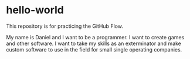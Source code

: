 # hello-world
This repository is for practicing the GitHub Flow.

My name is Daniel and I want to be a programmer.  I want to create games and other software.  I want to take my skills as an exterminator and make custom software to use in the field for small single operating companies.
